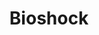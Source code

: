 ---
title: Bioshock
crosslinks:
- youtubefactsbot
- anti_gif_bot
- gaming
- HalfLife
- youtubot
- u_imguralbumbot
- tmsbmeta
- photoshopbattles
- cosplay
- MassdropBot
- badpolitics
- webcomics
- livven
- cosplaygirls
- john_yukis_bots
- dontdeadopeninside
- witcher
- AskReddit
- GreenLattice
- AsABlackMan
---
